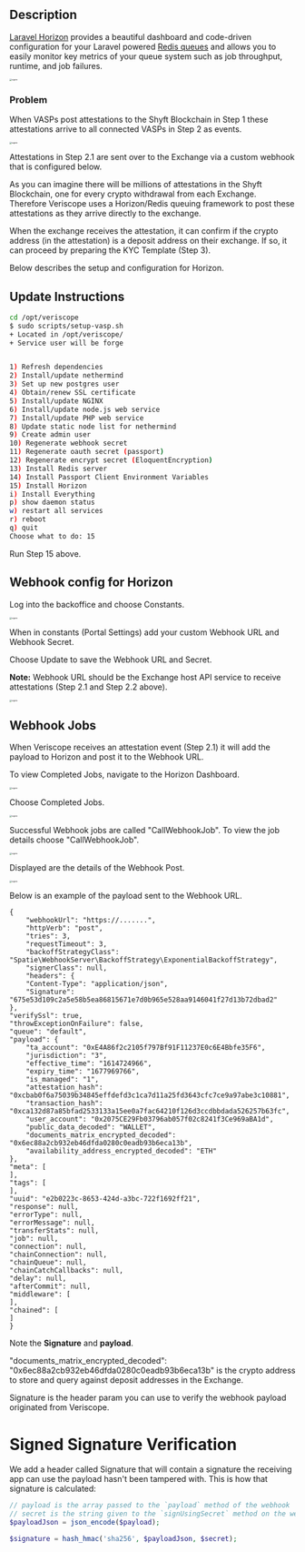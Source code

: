 ## Description

[Laravel Horizon](https://github.com/laravel/horizon) provides a beautiful dashboard and code-driven configuration for your Laravel powered [Redis queues](https://laravel.com/docs/8.x/queues) and allows you to easily monitor key metrics of your queue system such as job throughput, runtime, and job failures.

<img src="screenshots/screen-2.png" alt="signin" style="zoom:25%;" />

### Problem

When VASPs post attestations to the Shyft Blockchain in Step 1 these attestations arrive to all connected VASPs in Step 2 as events.

<img src="screenshots/Shyft-Horizon-Flow-1.png" alt="signin" style="zoom:25%;" />

Attestations in Step 2.1 are sent over to the Exchange via a custom webhook that is configured below.

As you can imagine there will be millions of attestations in the Shyft Blockchain, one for every crypto withdrawal from each Exchange.  Therefore Veriscope uses a Horizon/Redis queuing framework to post these attestations as they arrive directly to the exchange.

When the exchange receives the attestation, it can confirm if the crypto address (in the attestation) is a deposit address on their exchange.  If so, it can proceed by preparing the KYC Template (Step 3).

Below describes the setup and configuration for Horizon.

## Update Instructions

```bash
cd /opt/veriscope
$ sudo scripts/setup-vasp.sh 
+ Located in /opt/veriscope/
+ Service user will be forge


1) Refresh dependencies
2) Install/update nethermind
3) Set up new postgres user
4) Obtain/renew SSL certificate
5) Install/update NGINX
6) Install/update node.js web service
7) Install/update PHP web service
8) Update static node list for nethermind
9) Create admin user
10) Regenerate webhook secret
11) Regenerate oauth secret (passport)
12) Regenerate encrypt secret (EloquentEncryption)
13) Install Redis server
14) Install Passport Client Environment Variables
15) Install Horizon
i) Install Everything
p) show daemon status
w) restart all services
r) reboot
q) quit
Choose what to do: 15

```

Run Step 15 above.

## Webhook config for Horizon

Log into the backoffice and choose Constants.

<img src="screenshots/constants.png" alt="signin" style="zoom:25%;" />

When in constants (Portal Settings) add your custom Webhook URL and Webhook Secret.

Choose Update to save the Webhook URL and Secret.

**Note:** Webhook URL should be the Exchange host API service to receive attestations (Step 2.1 and Step 2.2 above).

<img src="screenshots/screen-3.png" alt="signin" style="zoom:25%;" />

## Webhook Jobs

When Veriscope receives an attestation event (Step 2.1) it will add the payload to Horizon and post it to the Webhook URL.

To view Completed Jobs, navigate to the Horizon Dashboard. 

<img src="screenshots/screen-1.png" alt="signin" style="zoom:25%;" />

Choose Completed Jobs.

<img src="screenshots/dashboard.png" alt="signin" style="zoom:25%;" />

Successful Webhook jobs are called "CallWebhookJob".  To view the job details choose "CallWebhookJob".

<img src="screenshots/webhook.png" alt="signin" style="zoom:25%;" />

Displayed are the details of the Webhook Post.

<img src="screenshots/details.png" alt="signin" style="zoom:25%;" />

Below is an example of the payload sent to the Webhook URL.

```
{
	"webhookUrl": "https://.......",
	"httpVerb": "post",
	"tries": 3,
	"requestTimeout": 3,
	"backoffStrategyClass": "Spatie\WebhookServer\BackoffStrategy\ExponentialBackoffStrategy",
	"signerClass": null,
	"headers": {
	"Content-Type": "application/json",
	"Signature": "675e53d109c2a5e58b5ea86815671e7d0b965e528aa9146041f27d13b72dbad2"
},
"verifySsl": true,
"throwExceptionOnFailure": false,
"queue": "default",
"payload": {
	"ta_account": "0xE4A86f2c2105f797Bf91F11237E0c6E4Bbfe35F6",
	"jurisdiction": "3",
	"effective_time": "1614724966",
	"expiry_time": "1677969766",
	"is_managed": "1",
	"attestation_hash": "0xcbab0f6a75039b34845effdefd3c1ca7d11a25fd3643cfc7ce9a97abe3c10881",
	"transaction_hash": "0xca132d87a85bfad2533133a15ee0a7fac64210f126d3ccdbbdada526257b63fc",
	"user_account": "0x2075CE29Fb03796ab057f02c8241f3Ce969aBA1d",
	"public_data_decoded": "WALLET",
	"documents_matrix_encrypted_decoded": "0x6ec88a2cb932eb46dfda0280c0eadb93b6eca13b",
	"availability_address_encrypted_decoded": "ETH"
},
"meta": [
],
"tags": [
],
"uuid": "e2b0223c-8653-424d-a3bc-722f1692ff21",
"response": null,
"errorType": null,
"errorMessage": null,
"transferStats": null,
"job": null,
"connection": null,
"chainConnection": null,
"chainQueue": null,
"chainCatchCallbacks": null,
"delay": null,
"afterCommit": null,
"middleware": [
],
"chained": [
]
}
```

Note the **Signature** and **payload**.

"documents_matrix_encrypted_decoded": "0x6ec88a2cb932eb46dfda0280c0eadb93b6eca13b" is the crypto address to store and query against deposit addresses in the Exchange.

Signature is the header param you can use to verify the webhook payload originated from Veriscope.

# Signed Signature Verification
We add a header called Signature that will contain a signature the receiving app can use the payload hasn't been tampered with. This is how that signature is calculated:

```php
// payload is the array passed to the `payload` method of the webhook
// secret is the string given to the `signUsingSecret` method on the webhook.
$payloadJson = json_encode($payload);

$signature = hash_hmac('sha256', $payloadJson, $secret);
```



